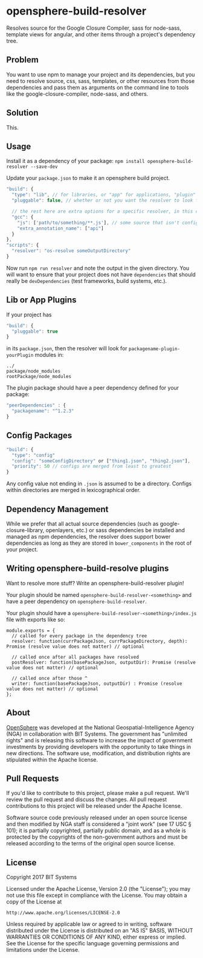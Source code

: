 # opensphere-build-resolver

Resolves source for the Google Closure Compiler, sass for node-sass, template views for angular, and other items through a project's dependency tree.

## Problem
You want to use npm to manage your project and its dependencies, but you need to resolve source, css, sass, templates, or other resources from those dependencies and pass them as arguments on the command line to tools like the google-closure-compiler, node-sass, and others.

## Solution
This.

## Usage
Install it as a dependency of your package: `npm install opensphere-build-resolver --save-dev`

Update your `package.json` to make it an opensphere build project.
```javascript
"build": {
  "type": "lib", // for libraries, or "app" for applications, "plugin" for plugins, or "config" for config
  "pluggable": false, // whether or not you want the resolver to look for plugins like <packageName>-*

  // the rest here are extra options for a specific resolver, in this case the Google Closure Compiler
  "gcc": {
    "js": ['path/to/something/**.js'], // some source that isn't configured in a directory that the gcc resolver will naturally find
    "extra_annotation_name": ["api"]
  } 
},
"scripts": {
  "resolver": "os-resolve someOutputDirectory"
}
```

Now run `npm run resolver` and note the output in the given directory. You will want to ensure that your project does not have `dependencies` that should really be `devDependencies` (test frameworks, build systems, etc.).

## Lib or App Plugins
If your project has
```javascript
"build": {
  "pluggable": true
}
```
in its `package.json`, then the resolver will look for `packagename-plugin-yourPlugin` modules in:
```
../
package/node_modules
rootPackage/node_modules
```

The plugin package should have a peer dependency defined for your package:

```javascript
"peerDependencies" : {
  "packagename": "^1.2.3"
}
```

## Config Packages
```javascript
"build": {
  "type": "config"
  "config": "someConfigDirectory" or ["thing1.json", "thing2.json"],
  "priority": 50 // configs are merged from least to greatest
}
```
Any config value not ending in `.json` is assumed to be a directory. Configs within directories are merged in lexicographical order.

## Dependency Management
While we prefer that all actual source dependencies (such as google-closure-library, openlayers, etc.) or sass dependencies be installed and managed as npm dependencies, the resolver does support bower dependencies as long as they are stored in `bower_components` in the root of your project.

## Writing opensphere-build-resolve plugins
Want to resolve more stuff? Write an opensphere-build-resolver plugin!

Your plugin should be named `opensphere-build-resolver-<something>` and have a peer dependency on `opensphere-build-resolver`.

Your plugin should have a `opensphere-build-resolver-<something>/index.js` file with exports like so:
```
module.exports = {
  // called for every package in the dependency tree
  resolver: function(currPackageJson, currPackageDirectory, depth): Promise (resolve value does not matter) // optional

  // called once after all packages have resolved
  postResolver: function(basePackageJson, outputDir): Promise (resolve value does not matter) // optional

  // called once after those ^
  writer: function(basePackageJson, outputDir) : Promise (resolve value does not matter) // optional
};
```

## About

[OpenSphere](https://github.com/ngageoint/opensphere) was developed at the National Geospatial-Intelligence Agency (NGA) in collaboration with BIT Systems. The government has "unlimited rights" and is releasing this software to increase the impact of government investments by providing developers with the opportunity to take things in new directions. The software use, modification, and distribution rights are stipulated within the Apache license.

## Pull Requests

If you'd like to contribute to this project, please make a pull request. We'll review the pull request and discuss the changes. All pull request contributions to this project will be released under the Apache license.

Software source code previously released under an open source license and then modified by NGA staff is considered a "joint work" (see 17 USC § 101); it is partially copyrighted, partially public domain, and as a whole is protected by the copyrights of the non-government authors and must be released according to the terms of the original open source license.

## License

Copyright 2017 BIT Systems

Licensed under the Apache License, Version 2.0 (the "License");
you may not use this file except in compliance with the License.
You may obtain a copy of the License at

    http://www.apache.org/licenses/LICENSE-2.0

Unless required by applicable law or agreed to in writing, software
distributed under the License is distributed on an "AS IS" BASIS,
WITHOUT WARRANTIES OR CONDITIONS OF ANY KIND, either express or implied.
See the License for the specific language governing permissions and
limitations under the License.
